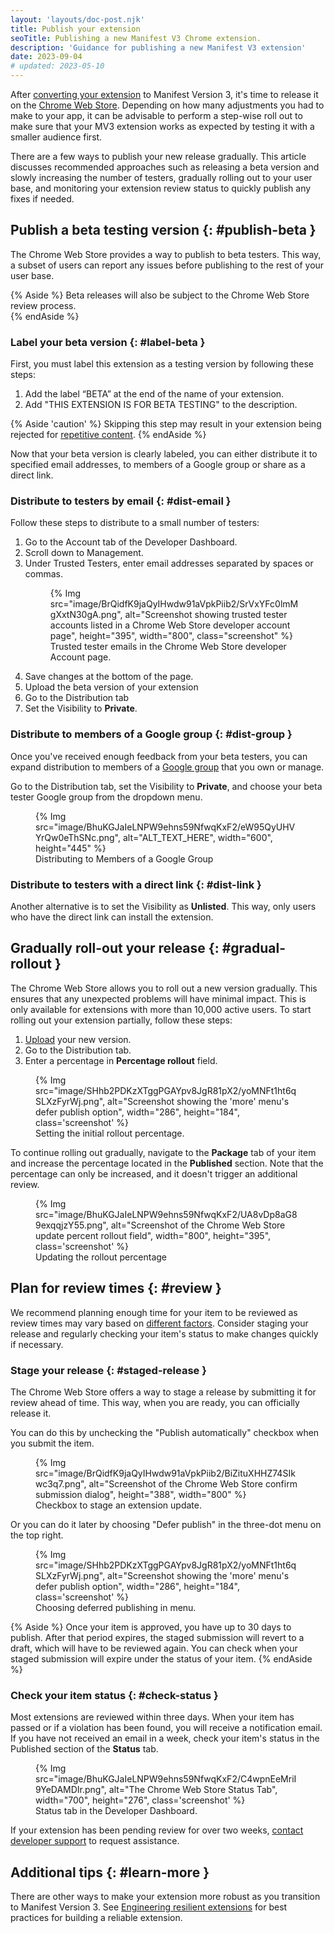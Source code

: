 ```yaml
---
layout: 'layouts/doc-post.njk'
title: Publish your extension
seoTitle: Publishing a new Manifest V3 Chrome extension.
description: 'Guidance for publishing a new Manifest V3 extension'
date: 2023-09-04
# updated: 2023-05-10
---
```


After [converting your extension][migration-checklist] to Manifest Version 3, it's time to release it on the [Chrome Web Store][cws]. Depending on how many adjustments you had to make to your app, it can be advisable to perform a step-wise roll out to make sure that your MV3 extension works as expected by testing it with a smaller audience first. 

There are a few ways to publish your new release gradually. This article discusses recommended approaches such as releasing a beta version and slowly increasing the number of testers, gradually rolling out to your user base, and monitoring your extension review status to quickly publish any fixes if needed.

## Publish a beta testing version {: #publish-beta }

The Chrome Web Store provides a way to publish to beta testers. This way, a subset of users can report any issues before publishing to the rest of your user base. 

{% Aside %}
Beta releases will also be subject to the Chrome Web Store review process.    
{% endAside %}

### Label your beta version {: #label-beta }

First, you must label this extension as a testing version by following these steps:

1. Add the label “BETA” at the end of the name of your extension.
2. Add "THIS EXTENSION IS FOR BETA TESTING" to the description.

{% Aside 'caution' %}
Skipping this step may result in your extension being rejected for [repetitive content][spam-policy]. 
{% endAside %}

Now that your beta version is clearly labeled, you can either distribute it to specified email addresses, to members of a Google group or share as a direct link.

### Distribute to testers by email {: #dist-email }

Follow these steps to distribute to a small number of testers:

1. Go to the Account tab of the Developer Dashboard.
1. Scroll down to Management.
1. Under Trusted Testers, enter email addresses separated by spaces or commas.
    <figure>
        {% Img src="image/BrQidfK9jaQyIHwdw91aVpkPiib2/SrVxYFc0lmMgXxtN30gA.png", alt="Screenshot showing trusted tester accounts listed in a Chrome Web Store developer account page", height="395", width="800", class="screenshot" %}
        <figcaption>
            Trusted tester emails in the Chrome Web Store developer Account page.
        </figcaption>
    </figure>
1. Save changes at the bottom of the page.
1. Upload the beta version of your extension
1. Go to the Distribution tab
1. Set the Visibility to **Private**. 

### Distribute to members of a Google group {: #dist-group }

Once you've received enough feedback from your beta testers, you can expand distribution to members of a [Google group][google-group] that you own or manage. 

Go to the Distribution tab, set the Visibility to **Private**, and choose your beta tester Google group from the dropdown menu. 

<figure>
    {% Img src="image/BhuKGJaIeLNPW9ehns59NfwqKxF2/eW95QyUHVYrQw0eThSNc.png", alt="ALT_TEXT_HERE", width="600", height="445" %}
    <figcaption>
        Distributing to Members of a Google Group
    </figcaption>
</figure>

### Distribute to testers with a direct link {: #dist-link }

Another alternative is to set the Visibility as **Unlisted**. This way, only users who have the direct link can install the extension.

## Gradually roll-out your release {: #gradual-rollout }

The Chrome Web Store allows you to roll out a new version gradually. This ensures that any unexpected problems will have minimal impact. This is only available for extensions with more than 10,000 active users. To start rolling out your extension partially, follow these steps:

1. [Upload][cws-upload] your new version.
2. Go to the Distribution tab.
3. Enter a percentage in **Percentage rollout** field.

<figure>
    {% Img src="image/SHhb2PDKzXTggPGAYpv8JgR81pX2/yoMNFt1ht6qSLXzFyrWj.png", alt="Screenshot showing the 'more' menu's defer publish option", width="286", height="184", class='screenshot' %}
    <figcaption>
        Setting the initial rollout percentage.
    </figcaption>
</figure>

To continue rolling out gradually, navigate to the **Package** tab of your item and increase the percentage located in the **Published** section. Note that the percentage can only be increased, and it doesn't trigger an additional review.

<figure>
    {% Img src="image/BhuKGJaIeLNPW9ehns59NfwqKxF2/UA8vDp8aG89exqqjzY55.png", alt="Screenshot of the Chrome Web Store update percent rollout field", width="800", height="395", class='screenshot' %}
    <figcaption>
        Updating the rollout percentage
    </figcaption>
</figure>

## Plan for review times {: #review }

We recommend planning enough time for your item to be reviewed as review times may vary based on [different factors][review-factors]. Consider staging your release and regularly checking your item's status to make changes quickly if necessary.

### Stage your release {: #staged-release }

The Chrome Web Store offers a way to stage a release by submitting it for review ahead of time. This way, when you are ready, you can officially release it. 

You can do this by unchecking the "Publish automatically" checkbox when you submit the item. 

<figure>
    {% Img src="image/BrQidfK9jaQyIHwdw91aVpkPiib2/BiZituXHHZ74SIkwc3q7.png", alt="Screenshot of the Chrome Web Store confirm submission dialog", height="388", width="800" %}
    <figcaption>
        Checkbox to stage an extension update.
    </figcaption>
</figure>

Or you can do it later by choosing "Defer publish" in the three-dot menu on the top right.

<figure>
    {% Img src="image/SHhb2PDKzXTggPGAYpv8JgR81pX2/yoMNFt1ht6qSLXzFyrWj.png", alt="Screenshot showing the 'more' menu's defer publish option", width="286", height="184", class='screenshot' %}
    <figcaption>
      Choosing deferred publishing in menu.
    </figcaption>
</figure>

{% Aside %}
Once your item is approved, you have up to 30 days to publish. After that period expires, the staged submission will revert to a draft, which will have to be reviewed again. You can check when your staged submission will expire under the status of your item.
{% endAside %}

### Check your item status {: #check-status }

Most extensions are reviewed within three days. When your item has passed or if a violation has been found, you will receive a notification email. If you have not received an email in a week, check your item's status in the Published section of the **Status** tab.

<figure>
    {% Img src="image/BhuKGJaIeLNPW9ehns59NfwqKxF2/C4wpnEeMriI9YeDAMDIr.png", alt="The Chrome Web Store Status Tab", width="700", height="276", class='screenshot' %}
    <figcaption>
        Status tab in the Developer Dashboard.
    </figcaption>
</figure>

If your extension has been pending review for over two weeks, [contact developer support][cws-support] to request assistance.

## Additional tips {: #learn-more }

There are other ways to make your extension more robust as you transition to Manifest Version 3. See [Engineering resilient extensions](TBD) for best practices for building a reliable extension.

[cws]: https://chrome.google.com/webstore
[cws-support]: /docs/webstore/review-process/#support
[cws-upload]: /docs/webstore/upload
[google-group]: https://groups.google.com/my-groups
[migration-checklist]: /docs/extensions/migrating/checklist/
[review-factors]: /docs/webstore/review-process/#review-time-factors
[spam-policy]: /docs/webstore/troubleshooting/#spam